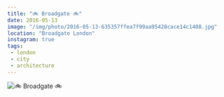 ```yaml
---
title: "🚲 Broadgate 🚲"
date: 2016-05-13
image: "/img/photo/2016-05-13-635357ffea7f99aa95428cace14c1408.jpg"
location: "Broadgate London"
instagram: true
tags:
 - london
 - city
 - architecture
---
```


![🚲 Broadgate 🚲](/img/photo/2016-05-13-635357ffea7f99aa95428cace14c1408.jpg)
